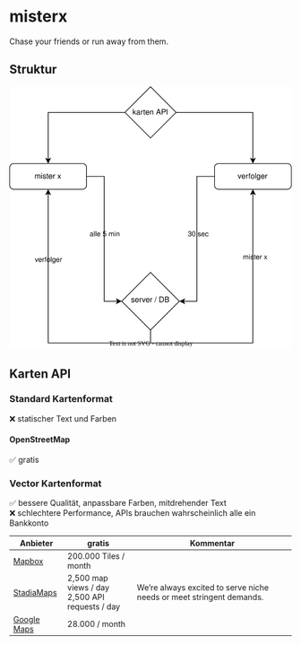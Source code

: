 # misterx

Chase your friends or run away from them.

## Struktur
[![Struktur Diagramm](imgs/struktur.svg)](https://viewer.diagrams.net/?tags=%7B%7D&highlight=0000ff&edit=_blank&layers=1&nav=1&title=Untitled%20Diagram.drawio#R3VnbUtswEP0aP8LY8oXkkRBuLe3QQgs8dUSs2Cq2lcrKja%2FvKpYtO3aCUxoSmOHBu16tLmfP8YoY9kk8O%2Bd4FH5hPokMZPozw%2B4bCFkOQob8M%2F155ulY3cwRcOqrIO24oc9EOU3lHVOfpJVAwVgk6KjqHLAkIQNR8WHO2bQaNmRRddYRDkjNcTPAUd17R30Rql2gI%2B2%2FIDQI85ktT%2B0vxnmw2kkaYp9NSy771LBPOGMie4pnJySSh5efy93l%2FC66evLOP31L%2F%2BAfvc%2B3X38eZMnONhlSbIGTRPxzakqeftmMjb4PBb%2BYDS7P2Mg98NTWxDw%2FL%2BLD8SmTcRGygCU4OtXeHmfjxCcyqwmWjrmC5OC0wPmbCDFXtYDHgoErFHGk3sIu%2BPxejV8YD9I4dHOzPyu%2F7M%2BVla1VLnAJ2hfORcWlbMwHZE2crcoT84Csy%2BcV4ANrCIsJLBLGcRJhQSfVxWFVvkERpyGCB4XSBoh1srwTHI3VTAbyIlhuz6cTeAzkI44AKWS6soxpkgfAfKWYRuSv8CPwv4IWjmiQwPMADplwcEwIFxQIdqxexNT3s8IgKX3Gj4t8Eq8Ro4lY7N%2FtGW6%2FmFMmIDOjgf1qsOZcGdvVBVzHQmU%2FMA%2BB0FmqeWXC1mCp3NdyLzrLUXUAGw5TKJllbIsFtYJ7XU2W4I5pKnGQe1xGUDNTAjcNqSA3I7yo%2BSmoexXXIUuEoqgF2%2BwFEU5ThVwqOHsq9FJGF%2BKnidiWdzW4V8KFTLOKlafsqVZuKy%2BNsKTajrkltllW7ZDfQiBnVNxrSQTrofRGq6M0cnHUoqp1tBi1Q1H1WoqqvUtRteo0a1BVKGRoPwJJvo8rqNZ6ipqHzpGHXqeh%2F1U1mzeB3gttd0C%2FxhMzm1F%2FI%2Fo5behX%2FvB9YP6hl%2FjXdVHlK5n3CHtBx3VFWII3JXyywFLOhcx%2BHTwesvhxnL7cx1Q6E9nUnOGYRvJsLkg0IRLZhm6nVgQNLQ9MSZMALE9btwstOHC22AXZR24FX9uud0Hdhiaou60mqLtTMS1JqRbWF3qgoul584vlanHd94tl%2Fg%2Bb9SIsa9FMyeAjS3B3LT3hTuks3Slf2Q%2BpLI5bHbG99qgV0pt2uxtdPleC1o5zK8Fx0b7dIO33Ip7bFkHUUgR3ehF0domWtd9o7d%2B9AbXRsScMIpNA2PH1ZVspa9t7bkvG7E5Vxpy6inUaRKyzuYiBqX%2FByL4v%2Bncg%2B%2FQv)

## Karten API

### Standard Kartenformat

❌ statischer Text und Farben

#### OpenStreetMap

✅ gratis

### Vector Kartenformat

✅ bessere Qualität, anpassbare Farben, mitdrehender Text</br>
❌ schlechtere Performance, APIs brauchen wahrscheinlich alle ein Bankkonto

Anbieter|gratis|Kommentar
---|---|---
[Mapbox](https://www.mapbox.com/pricing)|200.000 Tiles / month|
[StadiaMaps](https://stadiamaps.com/pricing/)|2,500 map views / day </br> 2,500 API requests / day|We’re always excited to serve niche needs or meet stringent demands.
[Google Maps](https://mapsplatform.google.com/pricing/)|28.000 / month|